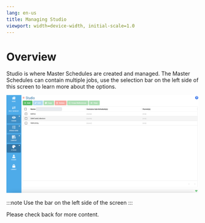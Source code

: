```yaml
---
lang: en-us
title: Managing Studio
viewport: width=device-width, initial-scale=1.0
---
```


# Overview

Studio is where Master Schedules are created and managed. The Master Schedules can contain multiple jobs, use the selection bar on the left side of this screen to learn more about the options.

![Managing Studio](../../../../Resources/Images/SM/Studio/Managing-Studio.png "Managing Studio")

:::note
Use the bar on the left side of the screen
:::

Please check back for more content.
